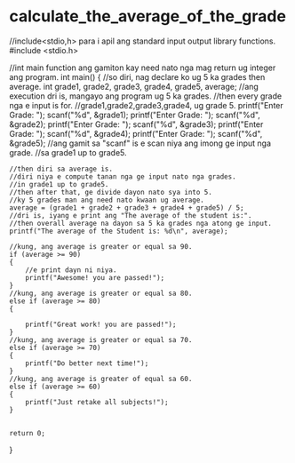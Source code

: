 # calculate_the_average_of_the_grade

//include<stdio,h> para i apil ang standard input output library functions.
#include <stdio.h>

//int main function ang gamiton kay need nato nga mag return ug integer ang program.
int main()
{
    //so diri, nag declare ko ug 5 ka grades then average.
    int grade1, grade2, grade3, grade4, grade5, average;
    //ang execution dri is, mangayo ang program ug 5 ka grades.
    //then every grade nga e input is for.
    //grade1,grade2,grade3,grade4, ug grade 5.
    printf("Enter Grade: ");
    scanf("%d", &grade1);
    printf("Enter Grade: ");
    scanf("%d", &grade2);
    printf("Enter Grade: ");
    scanf("%d", &grade3);
    printf("Enter Grade: ");
    scanf("%d", &grade4);
    printf("Enter Grade: ");
    scanf("%d", &grade5);
    //ang gamit sa "scanf" is e scan niya ang imong ge input nga grade.
    //sa grade1 up to grade5.

    //then diri sa average is.
    //diri niya e compute tanan nga ge input nato nga grades.
    //in grade1 up to grade5.
    //then after that, ge divide dayon nato sya into 5.
    //ky 5 grades man ang need nato kwaan ug average.
    average = (grade1 + grade2 + grade3 + grade4 + grade5) / 5;
    //dri is, iyang e print ang "The average of the student is:".
    //then overall average na dayon sa 5 ka grades nga atong ge input.
    printf("The average of the Student is: %d\n", average);
    
    //kung, ang average is greater or equal sa 90.
    if (average >= 90)
    {
        //e print dayn ni niya.
        printf("Awesome! you are passed!");
    }
    //kung, ang average is greater or equal sa 80.
    else if (average >= 80)
    {
        
        printf("Great work! you are passed!");
    }
    //kung, ang average is greater or equal sa 70.
    else if (average >= 70)
    {
        printf("Do better next time!");
    }
    //kung, ang average is greater of equal sa 60.
    else if (average >= 60)
    {
        printf("Just retake all subjects!");
    }


    return 0;
}
